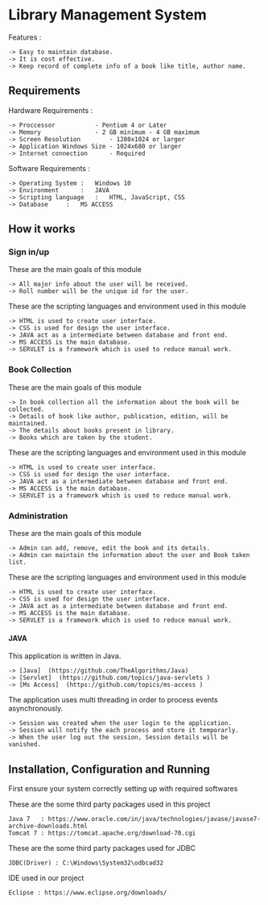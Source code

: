 # Library Management System
Features :
	
	-> Easy to maintain database.
 	-> It is cost effective.
	-> Keep record of complete info of a book like title, author name.

## Requirements 

Hardware Requirements :
	
	-> Proccessor 		    - Pentium 4 or Later
	-> Memory    		    - 2 GB minimum - 4 GB maximum
	-> Screen Resolution 	    - 1280x1024 or larger
	-> Application Windows Size - 1024x680 or larger
	-> Internet connection 	    - Required

Software Requirements :

	-> Operating System	:	Windows 10
	-> Environment		:	JAVA
	-> Scripting language	:	HTML, JavaScript, CSS
	-> Database		:	MS ACCESS

## How it works

### Sign in/up

These are the main goals of this module 

	-> All major info about the user will be received. 
	-> Roll number will be the unique id for the user.

These are the scripting languages and environment used in this module 

	-> HTML is used to create user interface.
	-> CSS is used for design the user interface.
	-> JAVA act as a intermediate between database and front end.
	-> MS ACCESS is the main database.
	-> SERVLET is a framework which is used to reduce manual work.

### Book Collection

These are the main goals of this module 

	-> In book collection all the information about the book will be collected.
	-> Details of book like author, publication, edition, will be maintained. 
	-> The details about books present in library.
	-> Books which are taken by the student.
	
These are the scripting languages and environment used in this module 

	-> HTML is used to create user interface.
	-> CSS is used for design the user interface.
	-> JAVA act as a intermediate between database and front end.
	-> MS ACCESS is the main database.
	-> SERVLET is a framework which is used to reduce manual work.


### Administration

These are the main goals of this module

	-> Admin can add, remove, edit the book and its details.
	-> Admin can maintain the information about the user and Book taken list. 

These are the scripting languages and environment used in this module 

	-> HTML is used to create user interface.
	-> CSS is used for design the user interface.
	-> JAVA act as a intermediate between database and front end.
	-> MS ACCESS is the main database.
	-> SERVLET is a framework which is used to reduce manual work.

#### JAVA 

This application is written in Java.

	-> [Java]  (https://github.com/TheAlgorithms/Java)
	-> [Servlet]  (https://github.com/topics/java-servlets )
	-> [Ms Access]  (https://github.com/topics/ms-access )

The application uses multi threading in order to process events asynchronously.
	
	-> Session was created when the user login to the application.
	-> Session will notify the each process and store it temporarly.
	-> When the user log out the session, Session details will be vanished. 

## Installation, Configuration and Running 

First ensure your system correctly setting up with required softwares 

These are the some third party packages used in this project

	Java 7   : https://www.oracle.com/in/java/technologies/javase/javase7-archive-downloads.html   
	Tomcat 7 : https://tomcat.apache.org/download-70.cgi

These are the some third party packages used for JDBC

	JDBC(Driver) : C:\Windows\System32\odbcad32

IDE used in our project 

	Eclipse : https://www.eclipse.org/downloads/



